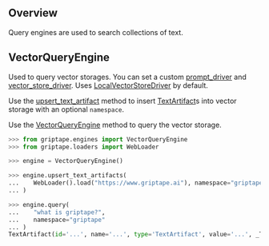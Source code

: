 ## Overview
Query engines are used to search collections of text.

## VectorQueryEngine

Used to query vector storages. You can set a custom [prompt_driver](../../reference/griptape/engines/query/vector_query_engine.md#griptape.engines.query.vector_query_engine.VectorQueryEngine.prompt_driver.md) and [vector_store_driver](../../reference/griptape/engines/query/vector_query_engine.md#griptape.engines.query.vector_query_engine.VectorQueryEngine.vector_store_driver.md). Uses [LocalVectorStoreDriver](../../reference/griptape/drivers/vector/local_vector_store_driver.md) by default.

Use the [upsert_text_artifact](../../reference/griptape/engines/query/vector_query_engine.md#griptape.engines.query.vector_query_engine.VectorQueryEngine.upsert_text_artifact.md) method to insert [TextArtifact](../../reference/griptape/artifacts/text_artifact.md)s into vector storage with an optional `namespace`.

Use the [VectorQueryEngine](../../reference/griptape/engines/query/vector_query_engine.md#griptape.engines.query.vector_query_engine.VectorQueryEngine.query.md) method to query the vector storage.

```python
>>> from griptape.engines import VectorQueryEngine
>>> from griptape.loaders import WebLoader

>>> engine = VectorQueryEngine()

>>> engine.upsert_text_artifacts(
...    WebLoader().load("https://www.griptape.ai"), namespace="griptape"
... )

>>> engine.query(
...    "what is griptape?",
...    namespace="griptape"
... )
TextArtifact(id='...', name='...', type='TextArtifact', value='...', _TextArtifact__embedding=[])

```
